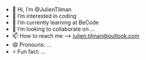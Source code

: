 - 👋 Hi, I’m @JulienTilman
- 👀 I’m interested in coding
- 🌱 I’m currently learning at BeCode
- 💞️ I’m looking to collaborate on ...
- 📫 How to reach me --> julien.tilman@outlook.com
- 😄 Pronouns: ...
- ⚡ Fun fact: ...

<!---
JulienTilman/JulienTilman is a ✨ special ✨ repository because its `README.md` (this file) appears on your GitHub profile.
You can click the Preview link to take a look at your changes.
--->
